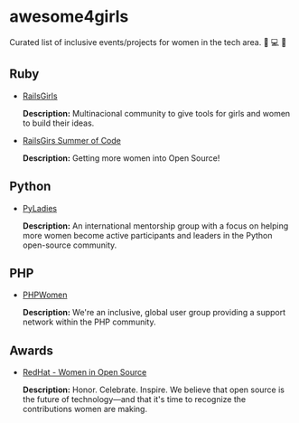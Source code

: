 # awesome4girls
Curated list of inclusive events/projects for women in the tech area. :rose: :computer: :gift_heart:

## Ruby
 - [RailsGirls](http://railsgirls.com/)
   
   **Description:** Multinacional community to give tools for girls and women to build their ideas.

 - [RailsGirs Summer of Code](http://railsgirlssummerofcode.org/)
     
   **Description:** Getting more women into Open Source!

## Python
 - [PyLadies](http://www.pyladies.com/)
 
   **Description:** An international mentorship group with a focus on helping more women become active participants and leaders in the Python open-source community.

## PHP
 - [PHPWomen](https://phpwomen.org/)
 
   **Description:** We're an inclusive, global user group providing a support network within the PHP community.
 
## Awards
 - [RedHat - Women in Open Source](https://www.redhat.com/en/about/women-in-open-source)
 
   **Description:** Honor. Celebrate. Inspire.
We believe that open source is the future of technology—and that it's time to recognize the contributions women are making.
